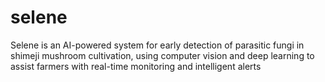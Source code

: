 # selene
Selene is an AI-powered system for early detection of parasitic fungi in shimeji mushroom cultivation, using computer vision and deep learning to assist farmers with real-time monitoring and intelligent alerts
